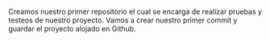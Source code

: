 Creamos nuestro primer repositorio el cual se encarga de realizar pruebas y testeos de nuestro proyecto.
Vamos a crear nuestro primer commit y guardar el proyecto alojado en Github.